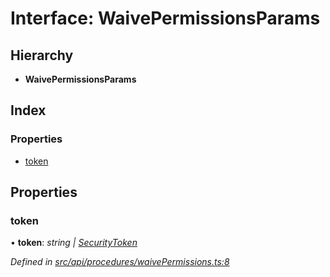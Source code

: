 # Interface: WaivePermissionsParams

## Hierarchy

* **WaivePermissionsParams**

## Index

### Properties

* [token](waivepermissionsparams.md#token)

## Properties

###  token

• **token**: *string | [SecurityToken](../classes/securitytoken.md)*

*Defined in [src/api/procedures/waivePermissions.ts:8](https://github.com/PolymathNetwork/polymesh-sdk/blob/cfab557b/src/api/procedures/waivePermissions.ts#L8)*
